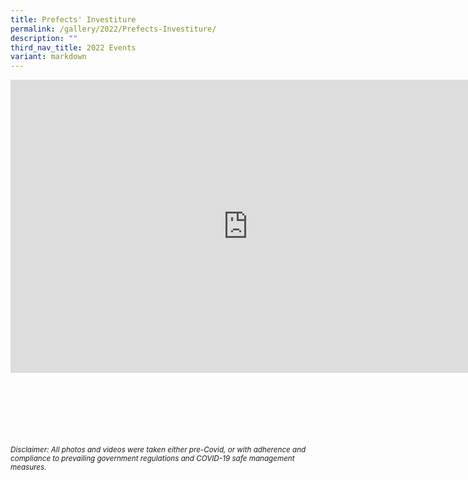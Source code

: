 ```yaml
---
title: Prefects' Investiture
permalink: /gallery/2022/Prefects-Investiture/
description: ""
third_nav_title: 2022 Events
variant: markdown
---
```

<iframe allowfullscreen="true" height="469" width="760" frameborder="0" src="https://docs.google.com/presentation/d/e/2PACX-1vR0TwjQ-0glWasPI-SLsyOL-2mmkEKJJeA7IDYdqH-YfvIqPzfBbts3X9GBC8Hn6UKtmeYGNCVkZOQW/embed?start=true&amp;loop=true&amp;delayms=3000"></iframe>

<br><br><br><br><br><br>
<sup>_Disclaimer: All photos and videos were taken either pre-Covid, or with adherence and compliance to prevailing government regulations and COVID-19 safe management measures._</sup>